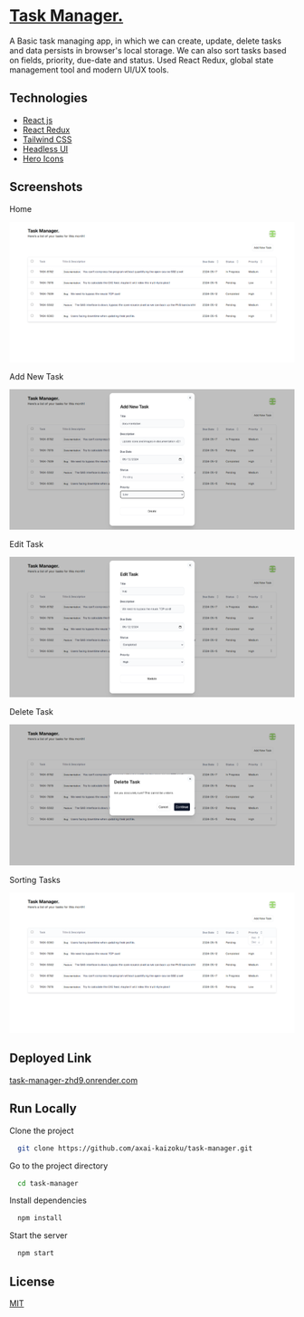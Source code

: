 # [Task Manager.](https://task-manager-zhd9.onrender.com/)

A Basic task managing app, in which we can create, update, delete tasks and data persists in browser's local storage. We can also sort tasks based on fields, priority, due-date and status. Used React Redux, global state management tool and modern UI/UX tools.

## Technologies

- [React js](https://react.dev)
- [React Redux](https://react-redux.js.org/)
- [Tailwind CSS](https://tailwindcss.com/)
- [Headless UI](https://headlessui.com/)
- [Hero Icons](https://heroicons.com/)

## Screenshots

Home

![Home](/task-manager-main.png)

Add New Task

![Add New Task](/task-manager-add-new-task.png)

Edit Task

![Edit Task](/task-manager-edit-task.png)

Delete Task

![Delete Task](/task-manager-delete-task.png)

Sorting Tasks

![Sorting Tasks](/task-manager-sorting.png)

## Deployed Link

[task-manager-zhd9.onrender.com](https://task-manager-zhd9.onrender.com/)

## Run Locally

Clone the project

```bash
  git clone https://github.com/axai-kaizoku/task-manager.git
```

Go to the project directory

```bash
  cd task-manager
```

Install dependencies

```bash
  npm install
```

Start the server

```bash
  npm start
```

## License

[MIT](https://choosealicense.com/licenses/mit/)
